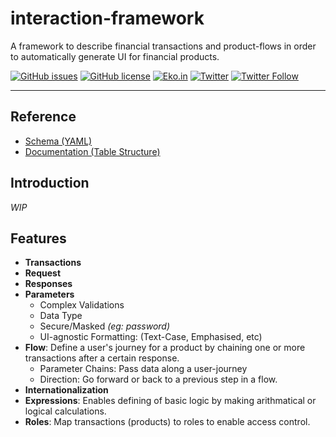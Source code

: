 # interaction-framework
A framework to describe financial transactions and product-flows in order to automatically generate UI for financial products.

[![GitHub issues](https://img.shields.io/github/issues/ekoindia/interaction-framework-spec)](https://github.com/ekoindia/interaction-framework-spec/issues)  [![GitHub license](https://img.shields.io/github/license/ekoindia/interaction-framework-spec)](https://github.com/ekoindia/interaction-framework-spec/blob/master/LICENSE)
<a href="https://eko.in" target="_blank">![Eko.in](https://img.shields.io/badge/Develop%20with-Eko.in-brightgreen)</a>
<a href="https://twitter.com/intent/tweet?text=Wow:&url=https%3A%2F%2Fgithub.com%2Fekoindia%2Faeps-gateway-lib" target="_blank"><img alt="Twitter" src="https://img.shields.io/twitter/url?style=social&url=https%3A%2F%2Fgithub.com%2Fekoindia%2Faeps-gateway-lib"></a>
<a href="https://twitter.com/intent/follow?screen_name=ekospeaks" target="_blank">![Twitter Follow](https://img.shields.io/twitter/follow/ekospeaks?label=Follow&style=social)</a>

---

## Reference
* [Schema (YAML)](https://github.com/ekoindia/interaction-framework-spec/blob/master/schema)
* [Documentation (Table Structure)](https://github.com/ekoindia/interaction-framework-spec/blob/master/doc/README.md)

## Introduction
_WIP_

## Features
* **Transactions**
* **Request**
* **Responses**
* **Parameters**
  * Complex Validations
  * Data Type
  * Secure/Masked _(eg: password)_
  * UI-agnostic Formatting: (Text-Case, Emphasised, etc)
* **Flow**: Define a user's journey for a product by chaining one or more transactions after a certain response.
  * Parameter Chains: Pass data along a user-journey
  * Direction: Go forward or back to a previous step in a flow.
* **Internationalization**
* **Expressions**: Enables defining of basic logic by making arithmatical or logical calculations.
* **Roles**: Map transactions (products) to roles to enable access control.

